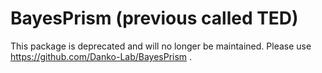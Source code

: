 BayesPrism (previous called TED)
========

This package is deprecated and will no longer be maintained. Please use https://github.com/Danko-Lab/BayesPrism . 

